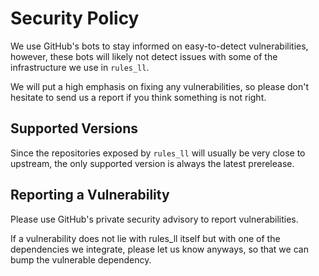 # Security Policy

We use GitHub's bots to stay informed on easy-to-detect vulnerabilities,
however, these bots will likely not detect issues with some of the
infrastructure we use in `rules_ll`.

We will put a high emphasis on fixing any vulnerabilities, so please
don't hesitate to send us a report if you think something is not right.

## Supported Versions

Since the repositories exposed by `rules_ll` will usually be  very close
to upstream, the only supported version is always the latest prerelease.

## Reporting a Vulnerability

Please use GitHub's private security advisory to report vulnerabilities.

If a vulnerability does not lie with rules_ll itself but with one of the
dependencies we integrate, please let us know anyways, so that we can
bump the vulnerable dependency.
